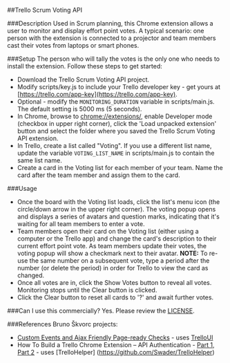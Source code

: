 ##Trello Scrum Voting API

###Description
Used in Scrum planning, this Chrome extension allows a user to monitor and display effort point votes. 
A typical scenario: one person with the extension is connected to a projector and team members cast their votes from laptops or smart phones.

###Setup
The person who will tally the votes is the only one who needs to install the extension. Follow these steps to get started:

- Download the Trello Scrum Voting API project.
- Modify scripts/key.js to include your Trello developer key - get yours at [https://trello.com/app-key](https://trello.com/app-key).
- Optional - modify the `MONITORING_DURATION` variable in scripts/main.js. The default setting is 5000 ms (5 seconds).
- In Chrome, browse to [chrome://extensions/](chrome://extensions/), enable Developer mode (checkbox in upper right corner), click the 'Load unpacked extension' button and select the folder where you saved the Trello Scrum Voting API extension.
- In Trello, create a list called "Voting". If you use a different list name, update the variable `VOTING_LIST_NAME` in scripts/main.js to contain the same list name.
- Create a card in the Voting list for each member of your team. Name the card after the team member and assign them to the card.

###Usage
- Once the board with the Voting list loads, click the list's menu icon (the circle/down arrow in the upper right corner). The voting popup opens and displays a series of avatars and question marks, indicating that it's waiting for all team members to enter a vote.
- Team members open their card on the Voting list (either using a computer or the Trello app) and change the card's description to their current effort point vote. As team members update their votes, the voting popup will show a checkmark next to their avatar. **NOTE:** To re-use the same number on a subsequent vote, type a period after the number (or delete the period) in order for Trello to view the card as changed.
- Once all votes are in, click the Show Votes button to reveal all votes. Monitoring stops until the Clear button is clicked.
- Click the Clear button to reset all cards to '?' and await further votes.

###Can I use this commercially?
Yes. Please review the [LICENSE](LICENSE.md).

###References
Bruno Škvorc projects:

- [Custom Events and Ajax Friendly Page-ready Checks](http://www.sitepoint.com/custom-events-ajax-friendly-page-ready-checks/) - uses [TrelloUI](https://github.com/Swader/TrelloUI)
- How To Build a Trello Chrome Extension – API Authentication - [Part 1](http://www.sitepoint.com/build-trello-chrome-extension-api-authentication/), [Part 2](http://www.sitepoint.com/build-trello-chrome-extension-exporting-lists/) - uses [TrelloHelper] (https://github.com/Swader/TrelloHelper)